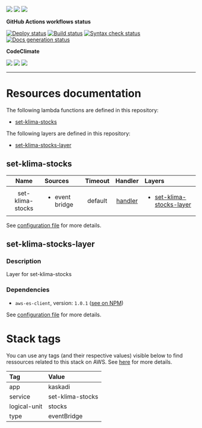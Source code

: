 ![](https://img.shields.io/github/package-json/v/kaskadi/set-klima-stocks)
![](https://img.shields.io/badge/code--style-standard-blue)
![](https://img.shields.io/github/license/kaskadi/set-klima-stocks?color=blue)

**GitHub Actions workflows status**

[![Deploy status](https://img.shields.io/github/workflow/status/kaskadi/set-klima-stocks/deploy?label=deployed&logo=Amazon%20AWS)](https://github.com/kaskadi/set-klima-stocks/actions?query=workflow%3Adeploy)
[![Build status](https://img.shields.io/github/workflow/status/kaskadi/set-klima-stocks/build?label=build&logo=mocha)](https://github.com/kaskadi/set-klima-stocks/actions?query=workflow%3Abuild)
[![Syntax check status](https://img.shields.io/github/workflow/status/kaskadi/set-klima-stocks/syntax-check?label=syntax-check&logo=serverless)](https://github.com/kaskadi/set-klima-stocks/actions?query=workflow%3Asyntax-check)
[![Docs generation status](https://img.shields.io/github/workflow/status/kaskadi/set-klima-stocks/generate-docs?label=docs&logo=read-the-docs)](https://github.com/kaskadi/set-klima-stocks/actions?query=workflow%3Agenerate-docs)

**CodeClimate**

[![](https://img.shields.io/codeclimate/maintainability/kaskadi/set-klima-stocks?label=maintainability&logo=Code%20Climate)](https://codeclimate.com/github/kaskadi/set-klima-stocks)
[![](https://img.shields.io/codeclimate/tech-debt/kaskadi/set-klima-stocks?label=technical%20debt&logo=Code%20Climate)](https://codeclimate.com/github/kaskadi/set-klima-stocks)
[![](https://img.shields.io/codeclimate/coverage/kaskadi/set-klima-stocks?label=test%20coverage&logo=Code%20Climate)](https://codeclimate.com/github/kaskadi/set-klima-stocks)

<!-- You can add badges inside of this section if you'd like -->

****

<!-- automatically generated documentation will be placed in here -->
# Resources documentation

The following lambda functions are defined in this repository:
- [set-klima-stocks](#set-klima-stocks)

The following layers are defined in this repository:
- [set-klima-stocks-layer](#set-klima-stocks-layer)

## set-klima-stocks <a name="set-klima-stocks"></a>

|       Name       | Sources                        | Timeout |              Handler             | Layers                                                              |
| :--------------: | :----------------------------- | :-----: | :------------------------------: | :------------------------------------------------------------------ |
| set-klima-stocks | <ul><li>event bridge</li></ul> | default | [handler](./set-klima-stocks.js) | <ul><li>[set-klima-stocks-layer](#set-klima-stocks-layer)</li></ul> |

See [configuration file](./serverless.yml) for more details.

## set-klima-stocks-layer <a name="set-klima-stocks-layer"></a>

### Description

Layer for set-klima-stocks

### Dependencies

- `aws-es-client`, version: `1.0.1` ([see on NPM](https://www.npmjs.com/package/aws-es-client))

See [configuration file](./serverless.yml) for more details.

# Stack tags

You can use any tags (and their respective values) visible below to find ressources related to this stack on AWS. See [here](https://docs.amazonaws.cn/en_us/AWSCloudFormation/latest/UserGuide/aws-properties-resource-tags.html) for more details.

| Tag          | Value            |
| :----------- | :--------------- |
| app          | kaskadi          |
| service      | set-klima-stocks |
| logical-unit | stocks           |
| type         | eventBridge      |
<!-- automatically generated documentation will be placed in here -->

<!-- You can customize this template as you'd like! -->
